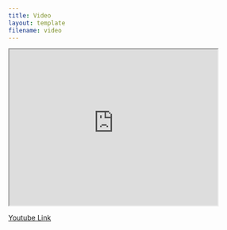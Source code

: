 ```yaml
---
title: Video
layout: template
filename: video
--- 
```


 <iframe width="420" height="315"
src="https://www.youtube.com/embed/52wRbSG2B1E">
</iframe> 
<br>

[Youtube Link](https://www.youtube.com/embed/52wRbSG2B1E)

